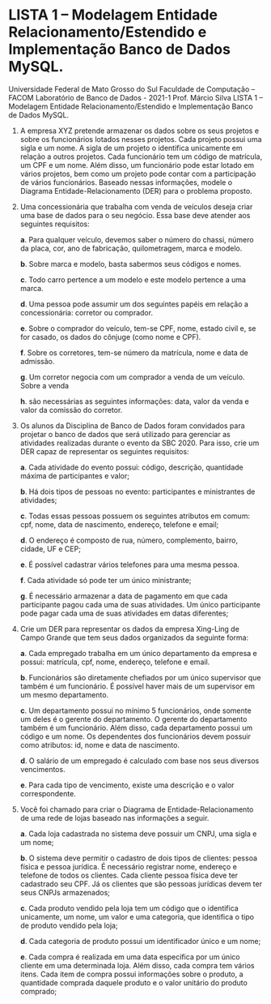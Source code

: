 # LISTA 1 – Modelagem Entidade Relacionamento/Estendido e Implementação Banco de Dados MySQL.
Universidade Federal de Mato Grosso do Sul Faculdade de Computação – FACOM Laboratório de Banco de Dados - 2021-1 Prof. Márcio Silva LISTA 1 – Modelagem Entidade Relacionamento/Estendido e Implementação Banco de Dados MySQL. 

1. A empresa XYZ pretende armazenar os dados sobre os seus projetos e sobre os funcionários lotados nesses projetos. Cada projeto possui uma sigla e um nome. A sigla de um projeto o identifica unicamente em relação a outros projetos. Cada funcionário tem um código de matrícula, um CPF e um nome. Além disso, um funcionário pode estar lotado em vários projetos, bem como um projeto pode contar com a participação de vários funcionários. Baseado nessas informações, modele o Diagrama Entidade-Relacionamento (DER) para o problema proposto.

2. Uma concessionária que trabalha com venda de veículos deseja criar uma base de dados para o seu negócio. Essa base deve atender aos seguintes requisitos: 

   **a**. Para qualquer veículo, devemos saber o número do chassi, número da placa, cor, ano de fabricação, quilometragem, marca e modelo. 

   **b**. Sobre marca e modelo, basta sabermos seus códigos e nomes. 

   **c**. Todo carro pertence a um modelo e este modelo pertence a uma marca.

   **d**. Uma pessoa pode assumir um dos seguintes papéis em relação a concessionária: corretor ou comprador. 

   **e**. Sobre o comprador do veículo, tem-se CPF, nome, estado civil e, se for casado, os dados do cônjuge (como nome e CPF). 

   **f**. Sobre os corretores, tem-se número da matrícula, nome e data de admissão. 

   **g**. Um corretor negocia com um comprador a venda de um veículo. Sobre a venda 

   **h**. são necessárias as seguintes informações: data, valor da venda e valor da comissão do corretor. 

3. Os alunos da Disciplina de Banco de Dados foram convidados para projetar o banco de dados que será utilizado para gerenciar as atividades realizadas durante o evento da SBC 2020. Para isso, crie um DER capaz de representar os seguintes requisitos: 

   **a**. Cada atividade do evento possui: código, descrição, quantidade máxima de participantes e valor; 

   **b**. Há dois tipos de pessoas no evento: participantes e ministrantes de atividades; 

   **c**. Todas essas pessoas possuem os seguintes atributos em comum: cpf, nome, data de nascimento, endereço, telefone e email; 

   **d**. O endereço é composto de rua, número, complemento, bairro, cidade, UF e CEP; 

   **e**. É possível cadastrar vários telefones para uma mesma pessoa. 

   **f**. Cada atividade só pode ter um único ministrante; 

   **g**. É necessário armazenar a data de pagamento em que cada participante pagou cada uma de suas atividades. Um único participante pode pagar cada uma de suas atividades em datas diferentes; 

4. Crie um DER para representar os dados da empresa Xing-Ling de Campo Grande que tem seus dados organizados da seguinte forma: 

   **a**. Cada empregado trabalha em um único departamento da empresa e possui: matrícula, cpf, nome, endereço, telefone e email. 

   **b**. Funcionários são diretamente chefiados por um único supervisor que também é um funcionário. É possível haver mais de um supervisor em um mesmo departamento. 

   **c**. Um departamento possui no mínimo 5 funcionários, onde somente um deles é o gerente do departamento. O gerente do departamento também é um funcionário. Além disso, cada departamento possui um código e um nome. Os dependentes dos funcionários devem possuir como atributos: id, nome e data de nascimento. 

   **d**. O salário de um empregado é calculado com base nos seus diversos vencimentos. 

   **e**. Para cada tipo de vencimento, existe uma descrição e o valor correspondente. 

5. Você foi chamado para criar o Diagrama de Entidade-Relacionamento de uma rede de lojas baseado nas informações a seguir. 

   **a**. Cada loja cadastrada no sistema deve possuir um CNPJ, uma sigla e um nome; 

   **b**. O sistema deve permitir o cadastro de dois tipos de clientes: pessoa física e pessoa jurídica. É necessário registrar nome, endereço e telefone de todos os clientes. Cada cliente pessoa física deve ter cadastrado seu CPF. Já os clientes que são pessoas jurídicas devem ter seus CNPJs armazenados; 

   **c**. Cada produto vendido pela loja tem um código que o identifica unicamente, um nome, um valor e uma categoria, que identifica o tipo de produto vendido pela loja; 

   **d**. Cada categoria de produto possui um identificador único e um nome; 

   **e**. Cada compra é realizada em uma data específica por um único cliente em uma determinada loja. Além disso, cada compra tem vários itens. Cada item de compra possui informações sobre o produto, a quantidade comprada daquele produto e o valor unitário do produto comprado;